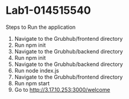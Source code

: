 # Lab1-014515540

Steps to Run the application

1) Navigate to the Grubhub/frontend directory
2) Run npm init
3) Navigate to the Grubhub/backend directory
4) Run npm init
5) Navigate to the Grubhub/backend directory
6) Run node index.js
7) Navigate to the Grubhub/frontend directory
8) Run npm start
9) Go to http://3.17.10.253:3000/welcome
